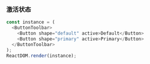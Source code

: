 ### 激活状态

<!--start-code-->
```js
const instance = (
  <ButtonToolbar>
    <Button shape="default" active>Default</Button>
    <Button shape="primary" active>Primary</Button>
  </ButtonToolbar>
);
ReactDOM.render(instance);
```
<!--end-code-->